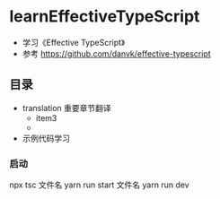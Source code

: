 # learnEffectiveTypeScript
- 学习《Effective TypeScript》
- 参考 https://github.com/danvk/effective-typescript

## 目录
- translation 重要章节翻译 
  - item3
  - 
- 示例代码学习

### 启动
npx tsc 文件名
yarn run start 文件名
yarn run dev
